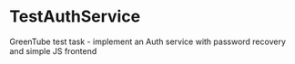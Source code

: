# TestAuthService
GreenTube test task - implement an Auth service with password recovery and simple JS frontend

